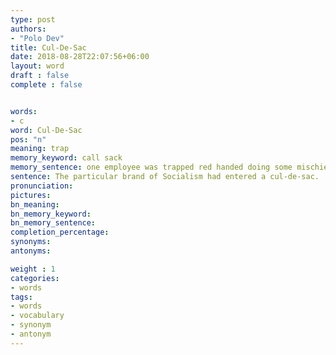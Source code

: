 ```yaml
---
type: post
authors:
- "Polo Dev"
title: Cul-De-Sac
date: 2018-08-28T22:07:56+06:00
layout: word
draft : false
complete : false


words:
- c
word: Cul-De-Sac
pos: "n"
meaning: trap
memory_keyword: call sack
memory_sentence: one employee was trapped red handed doing some mischief so he was called and sacked from the job.
sentence: The particular brand of Socialism had entered a cul-de-sac.
pronunciation:
pictures:
bn_meaning:
bn_memory_keyword:
bn_memory_sentence:
completion_percentage:
synonyms:
antonyms:

weight : 1
categories:
- words
tags:
- words
- vocabulary
- synonym
- antonym
---
```


